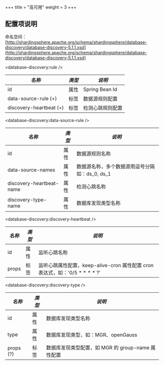 +++
title = "高可用"
weight = 3
+++

## 配置项说明

命名空间：[http://shardingsphere.apache.org/schema/shardingsphere/database-discovery/database-discovery-5.1.1.xsd](http://shardingsphere.apache.org/schema/shardingsphere/database-discovery/database-discovery-5.1.1.xsd)

\<database-discovery:rule />

| *名称*                  | *类型* | *说明*               |
| ----------------------- | ------ | ------------------ |
| id                      | 属性   | Spring Bean Id      |
| data-source-rule (+)    | 标签   | 数据源规则配置        |
| discovery-heartbeat (+) | 标签   | 检测心跳规则配置       |

\<database-discovery:data-source-rule />

| *名称*                       | *类型* | *说明*                                      |
| --------------------------- | ----- | ------------------------------------------ |
| id                          | 属性  | 数据源规则名称                                |
| data-source-names           | 属性  | 数据源名称，多个数据源用逗号分隔 如：ds_0, ds_1  |
| discovery-heartbeat-name    | 属性  | 检测心跳名称                                 |
| discovery-type-name         | 属性  | 数据库发现类型名称                               |

\<database-discovery:discovery-heartbeat />

| *名称*                       | *类型* | *说明*                                      |
| --------------------------- | ----- | ------------------------------------------  |
| id                          | 属性  | 监听心跳名称                                  |
| props                       | 标签  | 监听心跳属性配置，keep-alive-cron 属性配置 cron 表达式，如：'0/5 * * * * ?'  |

\<database-discovery:discovery-type />

| *名称*     | *类型* | *说明*                                    |
| --------- | ----- | ----------------------------------------- |
| id        | 属性  | 数据库发现类型名称                               |
| type      | 属性  | 数据库发现类型，如：MGR、openGauss               |
| props (?) | 标签  | 数据库发现类型配置，如 MGR 的 group-name 属性配置   |
